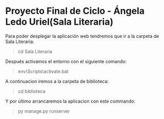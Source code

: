 <h1>Proyecto Final de Ciclo - Ángela Ledo Uriel(Sala Literaria)</h1>

Para poder desplegar la aplicación web tendremos que ir a la carpeta de Sala Literaria:
> cd Sala Literaria

Después activamos el entorno con el siguiente comando:
> env\Scripts\activate.bat

A continuacion iremos a la carpeta de biblioteca:
> cd biblioteca

Y por último arrancaremos la aplicacion con este commando:
> py manage.py runserver